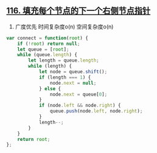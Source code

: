 ## [116. 填充每个节点的下一个右侧节点指针](https://leetcode.cn/problems/populating-next-right-pointers-in-each-node/)

1. 广度优先 时间复杂度o(n) 空间复杂度o(n)
```ts
var connect = function(root) {
    if (!root) return null;
    let queue = [root];
    while (queue.length) {
        let length = queue.length;
        while (length) {
            let node = queue.shift();
            if (length === 1) {
                node.next = null;
            } else {
                node.next = queue[0];
            }
            if (node.left && node.right) {
                queue.push(node.left, node.right);
            }
            length--;
        }
    }
    return root;
};
```